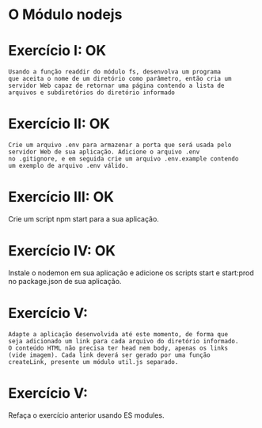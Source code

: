 # O Módulo nodejs

# Exercício I: OK
    Usando a função readdir do módulo fs, desenvolva um programa
    que aceita o nome de um diretório como parâmetro, então cria um
    servidor Web capaz de retornar uma página contendo a lista de
    arquivos e subdiretórios do diretório informado
# Exercício II: OK
    Crie um arquivo .env para armazenar a porta que será usada pelo
    servidor Web de sua aplicação. Adicione o arquivo .env
    no .gitignore, e em seguida crie um arquivo .env.example contendo
    um exemplo de arquivo .env válido.

# Exercício III: OK
  Crie um script npm start para a sua aplicação.

# Exercício IV: OK
 Instale o nodemon em sua aplicação e adicione os scripts start e
 start:prod no package.json de sua aplicação.

# Exercício V:
    Adapte a aplicação desenvolvida até este momento, de forma que
    seja adicionado um link para cada arquivo do diretório informado.
    O conteúdo HTML não precisa ter head nem body, apenas os links
    (vide imagem). Cada link deverá ser gerado por uma função
    createLink, presente um módulo util.js separado.
    
# Exercício V: 
Refaça o exercício anterior usando ES modules.

 